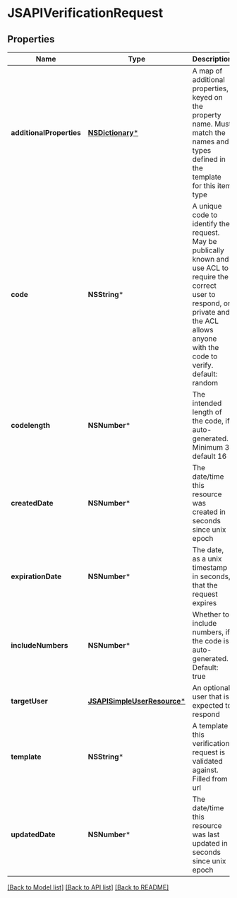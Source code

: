 # JSAPIVerificationRequest

## Properties
Name | Type | Description | Notes
------------ | ------------- | ------------- | -------------
**additionalProperties** | [**NSDictionary***](JSAPIProperty.md) | A map of additional properties, keyed on the property name.  Must match the names and types defined in the template for this item type | [optional] 
**code** | **NSString*** | A unique code to identify the request. May be publically known and use ACL to require the correct user to respond, or private and the ACL allows anyone with the code to verify. default: random | [optional] 
**codelength** | **NSNumber*** | The intended length of the code, if auto-generated. Minimum 3, default 16 | [optional] 
**createdDate** | **NSNumber*** | The date/time this resource was created in seconds since unix epoch | [optional] 
**expirationDate** | **NSNumber*** | The date, as a unix timestamp in seconds, that the request expires | [optional] 
**includeNumbers** | **NSNumber*** | Whether to include numbers, if the code is auto-generated. Default: true | [optional] 
**targetUser** | [**JSAPISimpleUserResource***](JSAPISimpleUserResource.md) | An optional user that is expected to respond | [optional] 
**template** | **NSString*** | A template this verification request is validated against. Filled from url | [optional] 
**updatedDate** | **NSNumber*** | The date/time this resource was last updated in seconds since unix epoch | [optional] 

[[Back to Model list]](../README.md#documentation-for-models) [[Back to API list]](../README.md#documentation-for-api-endpoints) [[Back to README]](../README.md)



